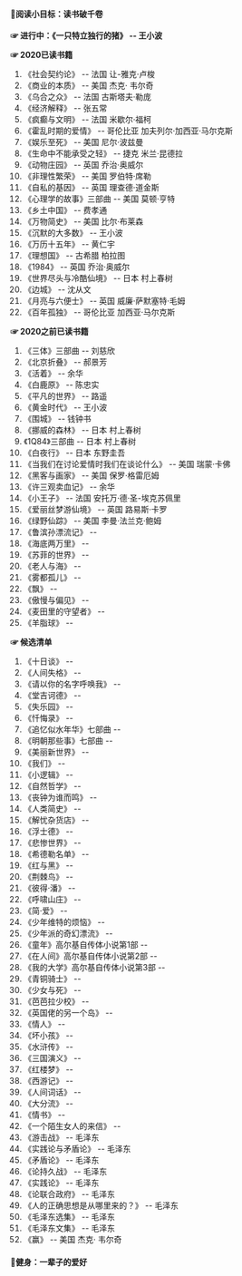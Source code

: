 

#### 🍖阅读小目标：读书破千卷

**☞ 进行中：《一只特立独行的猪》 -- 王小波**

**☞ 2020已读书籍**
1. 《社会契约论》 -- 法国 让-雅克·卢梭
2. 《商业的本质》 -- 美国 杰克· 韦尔奇
3. 《乌合之众》 -- 法国 古斯塔夫·勒庞
4. 《经济解释》 -- 张五常
5. 《疯癫与文明》 -- 法国 米歇尔·福柯
6. 《霍乱时期的爱情》 -- 哥伦比亚 加夫列尔·加西亚·马尔克斯
7. 《娱乐至死》 -- 美国 尼尔·波兹曼
8. 《生命中不能承受之轻》 -- 捷克 米兰·昆德拉
9. 《动物庄园》 -- 英国 乔治·奥威尔
10. 《非理性繁荣》 -- 美国 罗伯特·席勒
11. 《自私的基因》 -- 英国 理查德·道金斯
12. 《心理学的故事》三部曲 -- 美国 莫顿·亨特
13. 《乡土中国》 -- 费孝通
14. 《万物简史》 -- 美国 比尔·布莱森
15. 《沉默的大多数》 -- 王小波
16. 《万历十五年》 -- 黄仁宇
17. 《理想国》 -- 古希腊 柏拉图
18. 《1984》 -- 英国 乔治·奥威尔
19. 《世界尽头与冷酷仙境》 -- 日本 村上春树
20. 《边城》 -- 沈从文
21. 《月亮与六便士》 -- 英国 威廉·萨默塞特·毛姆
22. 《百年孤独》 -- 哥伦比亚 加西亚·马尔克斯

**☞ 2020之前已读书籍**
1. 《三体》三部曲 -- 刘慈欣
2. 《北京折叠》 -- 郝景芳
3. 《活着》 -- 余华
4. 《白鹿原》 -- 陈忠实
5. 《平凡的世界》 -- 路遥
6. 《黄金时代》 -- 王小波
7. 《围城》 -- 钱钟书
8. 《挪威的森林》 -- 日本 村上春树
9. 《1Q84》三部曲 -- 日本 村上春树
10. 《白夜行》 -- 日本 东野圭吾
11. 《当我们在讨论爱情时我们在谈论什么》 -- 美国 瑞蒙·卡佛
12. 《黑客与画家》 -- 美国 保罗·格雷厄姆
13. 《许三观卖血记》 -- 余华
14. 《小王子》 -- 法国 安托万·德·圣-埃克苏佩里
15. 《爱丽丝梦游仙境》 -- 英国 路易斯·卡罗
16. 《绿野仙踪》 -- 美国 李曼·法兰克·鲍姆
17. 《鲁滨孙漂流记》 -- 
18. 《海底两万里》 -- 
19. 《苏菲的世界》 -- 
20. 《老人与海》 -- 
21. 《雾都孤儿》 -- 
22. 《飘》 -- 
23. 《傲慢与偏见》 -- 
24. 《麦田里的守望者》 -- 
25. 《羊脂球》 -- 

**☞ 候选清单**
1. 《十日谈》 -- 
2. 《人间失格》 -- 
4. 《请以你的名字呼唤我》 -- 
5. 《堂吉诃德》 -- 
6. 《失乐园》 -- 
7. 《忏悔录》 -- 
8. 《追忆似水年华》七部曲 -- 
9. 《明朝那些事》七部曲 -- 
11. 《美丽新世界》 -- 
12. 《我们》 -- 
13. 《小逻辑》 -- 
14. 《自然哲学》 -- 
15. 《丧钟为谁而鸣》 -- 
16. 《人类简史》 -- 
17. 《解忧杂货店》 -- 
18. 《浮士德》 -- 
19. 《悲惨世界》 -- 
20. 《希德勒名单》 -- 
21. 《红与黑》 -- 
22. 《荆棘鸟》 -- 
23. 《彼得·潘》 -- 
24. 《呼啸山庄》 -- 
25. 《简·爱》 -- 
26. 《少年维特的烦恼》 -- 
27. 《少年派的奇幻漂流》 -- 
28. 《童年》高尔基自传体小说第1部 -- 
29. 《在人间》高尔基自传体小说第2部 -- 
30. 《我的大学》高尔基自传体小说第3部 -- 
31. 《青铜骑士》 -- 
32. 《少女与死》 -- 
33. 《芭芭拉少校》 -- 
34. 《英国佬的另一个岛》 -- 
35. 《情人》 -- 
36. 《坏小孩》 -- 
37. 《水浒传》 -- 
38. 《三国演义》 -- 
39. 《红楼梦》 -- 
40. 《西游记》 -- 
41. 《人间词话》 -- 
42. 《大分流》 -- 
43. 《情书》 -- 
44. 《一个陌生女人的来信》 -- 
45. 《游击战》 -- 毛泽东
46. 《实践论与矛盾论》 -- 毛泽东
47. 《矛盾论》 -- 毛泽东
48. 《论持久战》 -- 毛泽东
49. 《实践论》 -- 毛泽东
50. 《论联合政府》 -- 毛泽东
51. 《人的正确思想是从哪里来的？》 -- 毛泽东
52. 《毛泽东选集》 -- 毛泽东
53. 《毛泽东文集》 -- 毛泽东
54. 《赢》 -- 美国 杰克· 韦尔奇


#### 🍖健身：一辈子的爱好